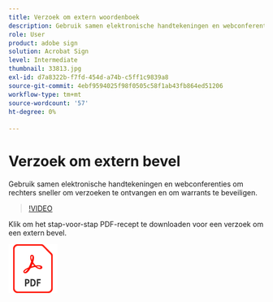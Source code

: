 ```yaml
---
title: Verzoek om extern woordenboek
description: Gebruik samen elektronische handtekeningen en webconferenties om rechters sneller om verzoeken te ontvangen en om warrants te beveiligen
role: User
product: adobe sign
solution: Acrobat Sign
level: Intermediate
thumbnail: 33813.jpg
exl-id: d7a8322b-f7fd-454d-a74b-c5ff1c9839a8
source-git-commit: 4ebf9594025f98f0505c58f1ab43fb864ed51206
workflow-type: tm+mt
source-wordcount: '57'
ht-degree: 0%

---
```


# Verzoek om extern bevel

Gebruik samen elektronische handtekeningen en webconferenties om rechters sneller om verzoeken te ontvangen en om warrants te beveiligen.

>[!VIDEO](https://video.tv.adobe.com/v/33813?quality=12&learn=on&hidetitle=true)

Klik om het stap-voor-stap PDF-recept te downloaden voor een verzoek om een extern bevel.

[![PDF-ontvanger downloaden](../assets/acrobat_PDF_96.png)](../assets/UseCaseRecipe-EN-Remote-Warrant-Request.pdf)
